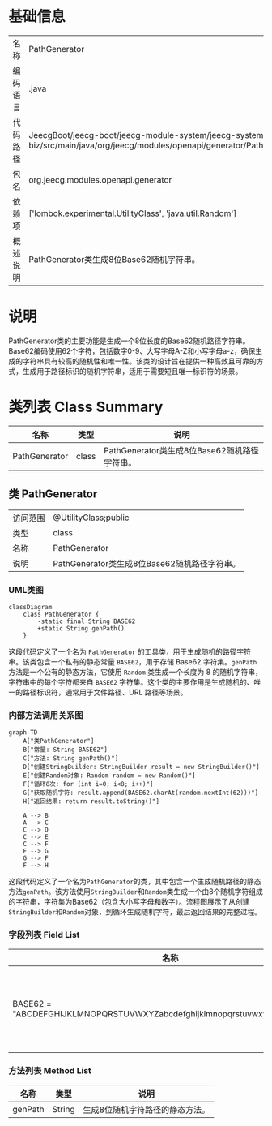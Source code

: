 # 基础信息

|      |      |
|------|------|
| 名称 | PathGenerator |
| 编码语言 | .java |
| 代码路径 | JeecgBoot/jeecg-boot/jeecg-module-system/jeecg-system-biz/src/main/java/org/jeecg/modules/openapi/generator/PathGenerator.java |
| 包名 | org.jeecg.modules.openapi.generator |
| 依赖项 | ['lombok.experimental.UtilityClass', 'java.util.Random'] |
| 概述说明 | PathGenerator类生成8位Base62随机字符串。 |

# 说明

PathGenerator类的主要功能是生成一个8位长度的Base62随机路径字符串。Base62编码使用62个字符，包括数字0-9、大写字母A-Z和小写字母a-z，确保生成的字符串具有较高的随机性和唯一性。该类的设计旨在提供一种高效且可靠的方式，生成用于路径标识的随机字符串，适用于需要短且唯一标识符的场景。

# 类列表 Class Summary

| 名称   | 类型  | 说明 |
|-------|------|-------------|
| PathGenerator | class | PathGenerator类生成8位Base62随机路径字符串。 |



## 类 PathGenerator

|      |      |
|------|------|
| 访问范围 | @UtilityClass;public |
| 类型 | class |
| 名称 | PathGenerator |
| 说明 | PathGenerator类生成8位Base62随机路径字符串。 |


### UML类图

```mermaid
classDiagram
    class PathGenerator {
        -static final String BASE62
        +static String genPath()
    }
```

这段代码定义了一个名为 `PathGenerator` 的工具类，用于生成随机的路径字符串。该类包含一个私有的静态常量 `BASE62`，用于存储 Base62 字符集。`genPath` 方法是一个公有的静态方法，它使用 `Random` 类生成一个长度为 8 的随机字符串，字符串中的每个字符都来自 `BASE62` 字符集。这个类的主要作用是生成随机的、唯一的路径标识符，通常用于文件路径、URL 路径等场景。


### 内部方法调用关系图

```mermaid
graph TD
    A["类PathGenerator"]
    B["常量: String BASE62"]
    C["方法: String genPath()"]
    D["创建StringBuilder: StringBuilder result = new StringBuilder()"]
    E["创建Random对象: Random random = new Random()"]
    F["循环8次: for (int i=0; i<8; i++)"]
    G["获取随机字符: result.append(BASE62.charAt(random.nextInt(62)))"]
    H["返回结果: return result.toString()"]

    A --> B
    A --> C
    C --> D
    C --> E
    C --> F
    F --> G
    G --> F
    F --> H
```

这段代码定义了一个名为`PathGenerator`的类，其中包含一个生成随机路径的静态方法`genPath`。该方法使用`StringBuilder`和`Random`类生成一个由8个随机字符组成的字符串，字符集为Base62（包含大小写字母和数字）。流程图展示了从创建`StringBuilder`和`Random`对象，到循环生成随机字符，最后返回结果的完整过程。

### 字段列表 Field List

| 名称  | 类型  | 说明 |
|-------|-------|------|
| BASE62 = "ABCDEFGHIJKLMNOPQRSTUVWXYZabcdefghijklmnopqrstuvwxyz0123456789" | String | BASE62包含大小写字母和数字的常量字符串。 |

### 方法列表 Method List

| 名称  | 类型  | 说明 |
|-------|-------|------|
| genPath | String | 生成8位随机字符路径的静态方法。 |




